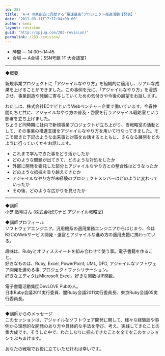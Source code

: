 ```yaml
---
id: 285
title: 'A-4 事業創造に貢献する”最速最高”プロジェクト推進活動【発表】'
date: '2011-08-11T17:17:04+00:00'
author: semi
layout: revision
guid: 'http://xpjug.com/283-revision/'
permalink: /283-revision/
---
```


- 時間 — 14:00～14:45
- 会場 — A会場：55N号館 1F 大会議室1

---

◆概要

新規事業プロジェクトに「アジャイルなやり方」を組織的に適用し、リアルな成果を上げることができました。この事例を元に、「アジャイルなやり方」を浸透させ、事業創造や発展に寄与していくための気付きや今後の展望をお話します。

わたしは、株式会社ECナビというWebベンチャー企業で働いています。今春仲間たちと共に、アジャイルなやり方の普及・啓蒙を行うアジャイル戦略室という部署を立ち上げました。  
ちょうど同時期に社内で新規事業プロジェクトが立ち上がり、当戦略室の活動として、その事業の推進支援をアジャイルなやり方を用いて行なってきました。そこで起きた下記のような出来事と対策をお話するとともに、さらなる展開をどのように行っていくかをお話します。

- これまで学んできた事をどう活かしたか
- どのような問題が出てきて、どのような対処をしたか
- 外部に開発を委託した部分とアジャイルなやり方との整合性はどうなったか
- どのような抵抗を乗り越えてきたか
- アジャイルなやり方が未経験のプロジェクトメンバーはどのように変わっていったか
- その後、どのような広がりを見せたか

---

◆講師  
小芝 敏明さん (株式会社ECナビ アジャイル戦略室)

◆講師プロフィール  
ソフトウェアエンジニア。汎用機系の適用業務エンジニアからはじまり、今はB2CのWebサービス開発・運営とアジャイルな進め方の適用支援に携わっている。

趣味は、Rubyとオフィススイートを組み合わせて使う事。電子書籍を作ること。  
好きなものは、Ruby, Excel, PowerPoint, UML, DFD, アジャイルなソフトウェア開発を進める事, プロジェクトファシリテーション。  
好きなエディタはMicrosoft Excel。好きな関数はIF関数。

電子書籍活動集団DevLOVE Pubの人。  
日本Ruby会議2011実行委員、闇Ruby会議2011実行委員長、東京Ruby会議05実行委員長。

---

◆講師からのメッセージ  
このセッションは、アジャイルなソフトウェア開発に関して、様々な経験談や事例から理想的な開発のあり方や具体的な手法を学び、考え、実践してきたことの集大成です。そうした中で、わたしなりに掴んできたことを全てをこのセッションでぶちまけます。

あなたの戦場でお役に立ていただければ幸いです。